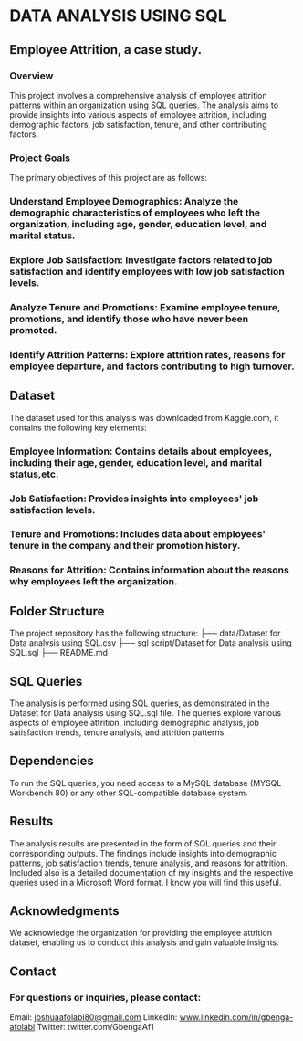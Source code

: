 # DATA ANALYSIS USING SQL
## Employee Attrition, a case study.
### Overview
This project involves a comprehensive analysis of employee attrition patterns within an organization using SQL queries. The analysis aims to provide insights into various aspects of employee attrition, including demographic factors, job satisfaction, tenure, and other contributing factors.

### Project Goals
The primary objectives of this project are as follows:

### Understand Employee Demographics: Analyze the demographic characteristics of employees who left the organization, including age, gender, education level, and marital status.

### Explore Job Satisfaction: Investigate factors related to job satisfaction and identify employees with low job satisfaction levels.

### Analyze Tenure and Promotions: Examine employee tenure, promotions, and identify those who have never been promoted.

### Identify Attrition Patterns: Explore attrition rates, reasons for employee departure, and factors contributing to high turnover.

## Dataset
The dataset used for this analysis was downloaded from Kaggle.com, it contains the following key elements:

### Employee Information: Contains details about employees, including their age, gender, education level, and marital status,etc.

### Job Satisfaction: Provides insights into employees' job satisfaction levels.

### Tenure and Promotions: Includes data about employees' tenure in the company and their promotion history.

### Reasons for Attrition: Contains information about the reasons why employees left the organization.

## Folder Structure
The project repository has the following structure:
├── data/Dataset for Data analysis using SQL.csv
├── sql script/Dataset for Data analysis using SQL.sql 
├── README.md

## SQL Queries
The analysis is performed using SQL queries, as demonstrated in the Dataset for Data analysis using SQL.sql file. The queries explore various aspects of employee attrition, including demographic analysis, job satisfaction trends, tenure analysis, and attrition patterns.

## Dependencies
To run the SQL queries, you need access to a MySQL database (MYSQL Workbench 80) or any other SQL-compatible database system.
## Results
The analysis results are presented in the form of SQL queries and their corresponding outputs. The findings include insights into demographic patterns, job satisfaction trends, tenure analysis, and reasons for attrition. Included also is a detailed documentation of my insights and the respective queries used in a Microsoft Word format. I know you will find this useful.
## Acknowledgments
We acknowledge the organization for providing the employee attrition dataset, enabling us to conduct this analysis and gain valuable insights.

## Contact
### For questions or inquiries, please contact:

Email: joshuaafolabi80@gmail.com
LinkedIn: www.linkedin.com/in/gbenga-afolabi
Twitter: twitter.com/GbengaAf1
